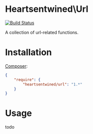 # Heartsentwined\Url

[![Build Status](https://secure.travis-ci.org/heartsentwined/url.png)](http://travis-ci.org/heartsentwined/url)

A collection of url-related functions.

# Installation

[Composer](http://getcomposer.org/):

```json
{
    "require": {
        "heartsentwined/url": "1.*"
    }
}
```

# Usage

todo
